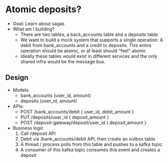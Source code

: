 # Atomic deposits?

- Goal: Learn about sagas
- What am I building? 
  - There are two tables, a back_accounts table and a deposits table
  - We want to build a mock system that supports a single operation:
    A debit from bank_accounts and a credit to deposits. This entire operation should be atomic, or at least should "feel" atomic
  - Ideally these tables would exist in different services and the only shared infra would be the message bus.

## Design
- Models
  - bank_accounts (user_id, amount)
  - deposits (user_id, amount)
- APIs:
  - POST /bank_accounts/debit { user_id, debit_amount } 
  - PUT /deposits/user_id { deposit_amount } 
  - POST /deposit-gateway/deposit/user_id { deposit_amount }
- Business logic
  1. Call /deposit API
  2. Debit via /bank_accounts/debit API, then create an outbox table
  3. A thread / process polls from this table and pushes to a kafka topic
  4. A consumer of this kafka topic consumes this event and creates a deposit